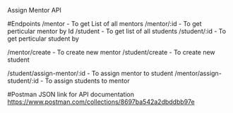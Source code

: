 Assign Mentor API

#Endpoints
/mentor - To get List of all mentors
/mentor/:id - To get perticular mentor by Id
/student - To get list of all students
/student/:id - To get perticular student by 

/mentor/create - To create new mentor
/student/create - To create new student

/student/assign-mentor/:id - To assign mentor to student
/mentor/assign-student/:id - To assign students to mentor

#Postman JSON link for API documentation
https://www.postman.com/collections/8697ba542a2dbddbb97e